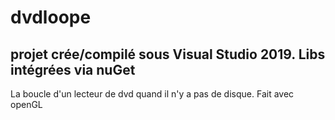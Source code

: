 # dvdloope
## projet crée/compilé sous Visual Studio 2019. Libs intégrées via nuGet
La boucle d'un lecteur de dvd quand il n'y a pas de disque. Fait avec openGL
